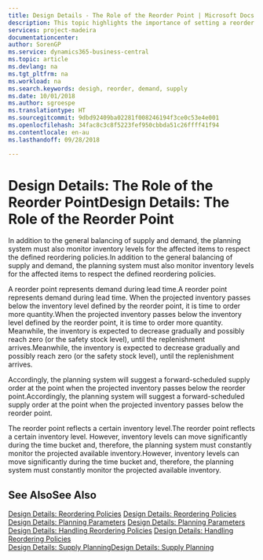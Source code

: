 ```yaml
---
title: Design Details - The Role of the Reorder Point | Microsoft Docs
description: This topic highlights the importance of setting a reorder point, so that you when to order more inventory.
services: project-madeira
documentationcenter: 
author: SorenGP
ms.service: dynamics365-business-central
ms.topic: article
ms.devlang: na
ms.tgt_pltfrm: na
ms.workload: na
ms.search.keywords: desigh, reorder, demand, supply
ms.date: 10/01/2018
ms.author: sgroespe
ms.translationtype: HT
ms.sourcegitcommit: 9dbd92409ba02281f008246194f3ce0c53e4e001
ms.openlocfilehash: 34fac8c3c8f5223fef950cbbda51c26ffff41f94
ms.contentlocale: en-au
ms.lasthandoff: 09/28/2018

---
```

# <a name="design-details-the-role-of-the-reorder-point"></a><span data-ttu-id="58a01-103">Design Details: The Role of the Reorder Point</span><span class="sxs-lookup"><span data-stu-id="58a01-103">Design Details: The Role of the Reorder Point</span></span>
<span data-ttu-id="58a01-104">In addition to the general balancing of supply and demand, the planning system must also monitor inventory levels for the affected items to respect the defined reordering policies.</span><span class="sxs-lookup"><span data-stu-id="58a01-104">In addition to the general balancing of supply and demand, the planning system must also monitor inventory levels for the affected items to respect the defined reordering policies.</span></span>  
  
<span data-ttu-id="58a01-105">A reorder point represents demand during lead time.</span><span class="sxs-lookup"><span data-stu-id="58a01-105">A reorder point represents demand during lead time.</span></span> <span data-ttu-id="58a01-106">When the projected inventory passes below the inventory level defined by the reorder point, it is time to order more quantity.</span><span class="sxs-lookup"><span data-stu-id="58a01-106">When the projected inventory passes below the inventory level defined by the reorder point, it is time to order more quantity.</span></span> <span data-ttu-id="58a01-107">Meanwhile, the inventory is expected to decrease gradually and possibly reach zero (or the safety stock level), until the replenishment arrives.</span><span class="sxs-lookup"><span data-stu-id="58a01-107">Meanwhile, the inventory is expected to decrease gradually and possibly reach zero (or the safety stock level), until the replenishment arrives.</span></span>  
  
<span data-ttu-id="58a01-108">Accordingly, the planning system will suggest a forward-scheduled supply order at the point when the projected inventory passes below the reorder point.</span><span class="sxs-lookup"><span data-stu-id="58a01-108">Accordingly, the planning system will suggest a forward-scheduled supply order at the point when the projected inventory passes below the reorder point.</span></span>  
  
<span data-ttu-id="58a01-109">The reorder point reflects a certain inventory level.</span><span class="sxs-lookup"><span data-stu-id="58a01-109">The reorder point reflects a certain inventory level.</span></span> <span data-ttu-id="58a01-110">However, inventory levels can move significantly during the time bucket and, therefore, the planning system must constantly monitor the projected available inventory.</span><span class="sxs-lookup"><span data-stu-id="58a01-110">However, inventory levels can move significantly during the time bucket and, therefore, the planning system must constantly monitor the projected available inventory.</span></span>  
  
## <a name="see-also"></a><span data-ttu-id="58a01-111">See Also</span><span class="sxs-lookup"><span data-stu-id="58a01-111">See Also</span></span>  
<span data-ttu-id="58a01-112">[Design Details: Reordering Policies](design-details-reordering-policies.md) </span><span class="sxs-lookup"><span data-stu-id="58a01-112">[Design Details: Reordering Policies](design-details-reordering-policies.md) </span></span>  
<span data-ttu-id="58a01-113">[Design Details: Planning Parameters](design-details-planning-parameters.md) </span><span class="sxs-lookup"><span data-stu-id="58a01-113">[Design Details: Planning Parameters](design-details-planning-parameters.md) </span></span>  
<span data-ttu-id="58a01-114">[Design Details: Handling Reordering Policies](design-details-handling-reordering-policies.md) </span><span class="sxs-lookup"><span data-stu-id="58a01-114">[Design Details: Handling Reordering Policies](design-details-handling-reordering-policies.md) </span></span>  
[<span data-ttu-id="58a01-115">Design Details: Supply Planning</span><span class="sxs-lookup"><span data-stu-id="58a01-115">Design Details: Supply Planning</span></span>](design-details-supply-planning.md)
